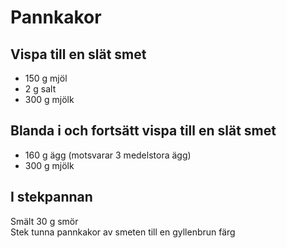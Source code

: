 # Pannkakor
## Vispa till en slät smet
* 150 g mjöl
* 2 g salt
* 300 g mjölk

## Blanda i och fortsätt vispa till en slät smet
* 160 g ägg (motsvarar 3 medelstora ägg)
* 300 g mjölk

## I stekpannan
Smält 30 g smör  
Stek tunna pannkakor av smeten till en gyllenbrun färg  